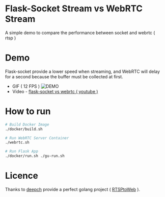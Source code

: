 # Flask-Socket Stream vs WebRTC Stream
A simple demo to compare the performance between socket and webrtc ( rtsp )

# Demo
Flask-socket provide a lower speed when streaming, and WebRTC will delay for a second because the buffer must be collected at first.
* GIF ( 12 FPS )
    ![DEMO](./figures/socket-vs-webrtc.gif)
* Video - [flask-socket vs webrtc ( youtube )](https://youtu.be/jth1QB32Ask)

# How to run
```bash
# Build Docker Image
./docker/build.sh

# Run WebRTC Server Container
./webrtc.sh

# Run Flask App
./docker/run.sh ./gu-run.sh
```

# Licence
Thanks to [deepch](https://github.com/deepch) provide a perfect golang project ( [RTSPtoWeb](https://github.com/deepch/RTSPtoWeb) ).


